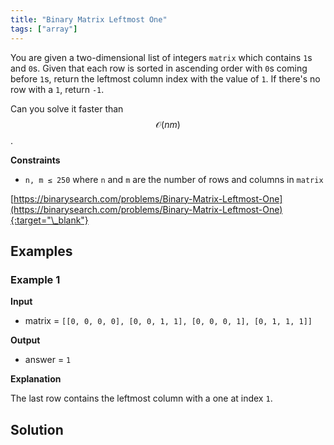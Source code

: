 ```yaml
---
title: "Binary Matrix Leftmost One"
tags: ["array"]
---
```


You are given a two-dimensional list of integers `matrix` which contains `1`s and `0`s. Given that each row is sorted in ascending order with `0`s coming before `1`s, return the leftmost column index with the value of `1`. If there's no row with a `1`, return `-1`.

Can you solve it faster than $$\mathcal{O}(nm)$$.

**Constraints**

- `n, m ≤ 250` where `n` and `m` are the number of rows and columns in `matrix`

[https://binarysearch.com/problems/Binary-Matrix-Leftmost-One](https://binarysearch.com/problems/Binary-Matrix-Leftmost-One){:target="\_blank"}

## Examples

### Example 1

**Input**

- matrix = `[[0, 0, 0, 0], [0, 0, 1, 1], [0, 0, 0, 1], [0, 1, 1, 1]]`

**Output**

- answer = `1`

**Explanation**

The last row contains the leftmost column with a one at index `1`.

## Solution

<script src="https://gist.github.com/yaeba/16da7be5123724fcf6eccc25581cef5a.js?file=Binary-Matrix-Leftmost-One.py"></script>
